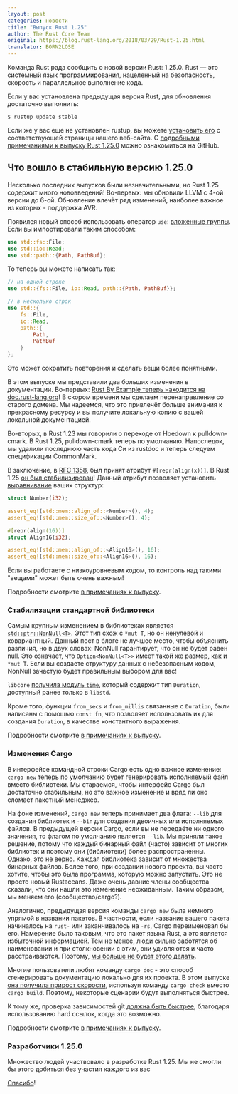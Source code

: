 ```yaml
---
layout: post
categories: новости
title: "Выпуск Rust 1.25"
author: The Rust Core Team
original: https://blog.rust-lang.org/2018/03/29/Rust-1.25.html
translator: BORN2LOSE
---
```


Команда Rust рада сообщить о новой версии Rust: 1.25.0. Rust — это системный
язык программирования, нацеленный на безопасность, скорость и параллельное
выполнение кода.

Если у вас установлена предыдущая версия Rust, для обновления достаточно
выполнить:

```
$ rustup update stable
```

Если же у вас еще не установлен rustup, вы можете [установить его][install] с
соответствующей страницы нашего веб-сайта. С
[подробными примечаниями к выпуску Rust 1.25.0][notes] можно ознакомиться на
GitHub.

[install]: https://www.rust-lang.org/install.html
[notes]: https://github.com/rust-lang/rust/blob/master/RELEASES.md#version-1250-2018-03-29

## Что вошло в стабильную версию 1.25.0

Несколько последних выпусков были незначительными, но Rust 1.25 содержит много
нововведений! Во-первых: мы обновили LLVM с 4-ой версии до 6-ой. Обновление влечёт ряд
изменений, наиболее важное из которых - поддержка AVR.

<!--cut-->

Появился новый способ использовать оператор `use`: [вложенные группы](https://github.com/rust-lang/rust/pull/47948).
Если вы импортировали таким способом:

```rust
use std::fs::File;
use std::io::Read;
use std::path::{Path, PathBuf};
```

То теперь вы можете написать так:

```rust
// на одной строке
use std::{fs::File, io::Read, path::{Path, PathBuf}};

// в несколько строк
use std::{
    fs::File,
    io::Read,
    path::{
        Path,
        PathBuf
    }
};
```

Это может сократить повторения и сделать вещи более понятными.

В этом выпуске мы представили два больших изменения в документации.
Во-первых: [Rust By Example теперь находится на doc.rust-lang.org][rbe]!
В скором времени мы сделаем перенаправление со старого домена. Мы надеемся,
что это привлечёт больше внимания к прекрасному ресурсу
и вы получите локальную копию с вашей локальной документацией.

[rbe]: https://doc.rust-lang.org/rust-by-example/

Во-вторых, в Rust 1.23 мы говорили о переходе от Hoedown к pulldown-cmark. В Rust 1.25,
pulldown-cmark теперь по умолчанию. Напоследок, мы удалили последнюю часть кода Си из
rustdoc и теперь следуем спецификации CommonMark.

В заключение, в [RFC 1358][rfc], был принят атрибут `#[repr(align(x))]`.
В Rust 1.25 [он был стабилизирован][stable]!
Данный атрибут позволяет установить [выравнивание][alig] ваших структур:

```rust
struct Number(i32);

assert_eq!(std::mem::align_of::<Number>(), 4);
assert_eq!(std::mem::size_of::<Number>(), 4);

#[repr(align(16))]
struct Align16(i32);

assert_eq!(std::mem::align_of::<Align16>(), 16);
assert_eq!(std::mem::size_of::<Align16>(), 16);
```

Если вы работаете с низкоуровневым кодом, то контроль над такими "вещами" может быть
очень важным!

Подробности смотрите [в примечаниях к выпуску][notes].

[rfc]: https://github.com/rust-lang/rfcs/blob/master/text/1358-repr-align.md
[stable]: https://github.com/rust-lang/rust/pull/47006
[alig]: https://ru.wikipedia.org/wiki/%D0%92%D1%8B%D1%80%D0%B0%D0%B2%D0%BD%D0%B8%D0%B2%D0%B0%D0%BD%D0%B8%D0%B5_%D0%B4%D0%B0%D0%BD%D0%BD%D1%8B%D1%85
[notes]: https://github.com/rust-lang/rust/blob/master/RELEASES.md#version-1250-2018-03-29

### Стабилизации стандартной библиотеки

Самым крупным изменением в библиотеках является [`std::ptr::NonNull<T>`][nn].
Этот тип схож с `*mut T`, но он ненулевой и ковариантный. Данный пост в блоге не лучшее
место, чтобы объяснить различия, но в двух словах: NonNull<T> гарантирует, что он не
будет равен null. Это означает, что `Option<NonNull<T>>` имеет такой же размер,
как и `*mut T`. Если вы создаете структуру данных с небезопасным кодом,
NonNull<T> зачастую будет правильным выбором для вас!

`libcore` [получила модуль `time`][time], который содержит тип `Duration`, доступный
ранее только в `libstd`.

Кроме того, функции `from_secs` и `from_millis` связанные с `Duration`, были написаны с
помощью `const fn`, что позволяет использовать их для создания `Duration`, в качестве
константного выражения.

Подробности смотрите [в примечаниях к выпуску][notes].

[nn]: https://doc.rust-lang.org/std/ptr/struct.NonNull.html
[time]: https://doc.rust-lang.org/core/time/
[notes]: https://github.com/rust-lang/rust/blob/master/RELEASES.md#version-1250-2018-03-29

### Изменения Cargo

В интерфейсе командной строки Cargo есть одно важное изменение: `cargo new` теперь по
умолчанию будет генерировать исполняемый файл вместо библиотеки. Мы стараемся, чтобы
интерфейс Cargo был достаточно стабильным, но это важное изменение и вряд ли оно
сломает пакетный менеджер.

На фоне изменений, `cargo new` теперь принимает два флага: `--lib` для создания библиотек
и `--bin` для создания двоичных или исполняемых файлов. В предыдущей версии Cargo,
если вы не передаёте ни одного значения, то флагом по умолчанию является `--lib`.
Мы приняли такое решение, потому что каждый бинарный файл (часто) зависит от многих
библиотек и поэтому они (библиотеки) более распространенны. Однако, это не верно.
Каждая библиотека зависит от множества бинарных файлов. Более того, при создании
нового проекта, вы часто хотите, чтобы это была программа, которую можно запустить.
Это не просто новый Rustaceans. Даже очень давние члены сообщества сказали,
что они нашли это изменение неожиданным. Таким образом, мы меняем его (сообщество/cargo?).

Аналогично, предыдущая версия команды `cargo new` была немного упрямой в названии пакетов.
В частности, если название вашего пакета начиналось на `rust-` или заканчивалось
на `-rs`, Cargo переименовал бы его. Намерение было таковым, что это
пакет языка Rust, а это является избыточной информацией. Тем не менее, люди сильно
заботятся об наименовании и при столкновении с этим, они удивляются и часто
расстраиваются. Поэтому, [мы больше не будет этого делать][not going].

Многие пользователи любят команду `cargo doc` - это способ сгенерировать документацию
локально для их проекта. В этом выпуске [она получила прирост скорости][speed up],
используя команду `cargo check` вместо `cargo build`.
Поэтому, некоторые сценарии будут выполняться быстрее.

К тому же, проверка зависимостей git [должна быть быстрее][faster],
благодаря использованию hard ссылок, когда это возможно.

Подробности смотрите [в примечаниях к выпуску][notes].

[speed up]: https://github.com/rust-lang/cargo/pull/4976
[not going]: https://github.com/rust-lang/cargo/pull/5013
[faster]: https://github.com/rust-lang/cargo/pull/4919
[notes]: https://github.com/rust-lang/rust/blob/master/RELEASES.md#version-1250-2018-03-29

### Разработчики 1.25.0

Множество людей участвовало в разработке Rust 1.25.
Мы не смогли бы этого добиться без участия каждого из вас

[Спасибо](https://thanks.rust-lang.org/rust/1.25.0)!
